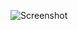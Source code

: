![Screenshot](https://raw.githubusercontent.com/Cryakl/Ultimate-RAT-Collection/refs/heads/main/ProRat/ProRat%20v1.6/Screenshot.png)
